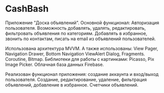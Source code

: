 # CashBash
Приложение "Доска объявлений". 
Основной функционал: Авторизация пользователя. Возможность добавлять, удалять, редактировать, фильтровать объявления по категориям. Добавлять в избранное, звонить по контактам, писать на email из объявлений пользователей.

Использована архитектура MVVM. А также использованы: View Pager, Navigation Drawer, Bottom Navigation ViewAlert Dialog, Fragments. Coroutine, Bitmap. Библиотеки для работы с картинками: Picasso, Pix Image Picker. Облачная база данных Firebase. 

Реализован функционал приложения: создание аккаунта и вход/выход пользователя. Создание, редактирование, удаление, фильтрация объявлений, добавление в избранное. Счетчики объявлений. 
